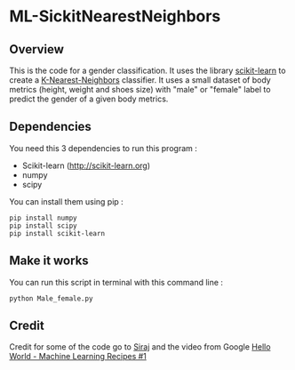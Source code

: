# ML-SickitNearestNeighbors

## Overview
This is the code for a gender classification. It uses the library [scikit-learn](http://scikit-learn.org/) to create a [K-Nearest-Neighbors](https://en.wikipedia.org/wiki/K-nearest_neighbors_algorithm) classifier.
It uses a small dataset of body metrics (height, weight and shoes size) with "male" or "female" label to predict the gender of a given body metrics.

## Dependencies
You need this 3 dependencies to run this program :

* Scikit-learn (http://scikit-learn.org)
* numpy
* scipy

You can install them using pip :
```
pip install numpy
pip install scipy
pip install scikit-learn
```

## Make it works
You can run this script in terminal with this command line :
```
python Male_female.py
```

## Credit 
Credit for some of the code go to [Siraj](https://github.com/llSourcell) and the video from Google [Hello World - Machine Learning Recipes #1](https://www.youtube.com/watch?v=cKxRvEZd3Mw&t=1s)
